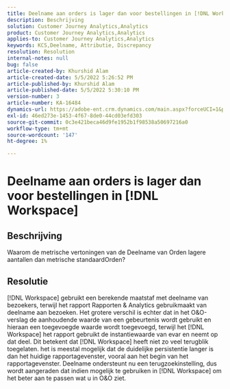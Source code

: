 ```yaml
---
title: Deelname aan orders is lager dan voor bestellingen in [!DNL Workspace]
description: Beschrijving
solution: Customer Journey Analytics,Analytics
product: Customer Journey Analytics,Analytics
applies-to: Customer Journey Analytics,Analytics
keywords: KCS,Deelname, Attributie, Discrepancy
resolution: Resolution
internal-notes: null
bug: false
article-created-by: Khurshid Alam
article-created-date: 5/5/2022 5:26:52 PM
article-published-by: Khurshid Alam
article-published-date: 5/5/2022 5:30:10 PM
version-number: 3
article-number: KA-16484
dynamics-url: https://adobe-ent.crm.dynamics.com/main.aspx?forceUCI=1&pagetype=entityrecord&etn=knowledgearticle&id=5624a68b-98cc-ec11-a7b5-6045bd00dbbc
exl-id: 46ed273e-1453-4f67-8de0-44cd03efd303
source-git-commit: 0c3e421beca46d9fe1952b1f98538a50697216a0
workflow-type: tm+mt
source-wordcount: '147'
ht-degree: 1%

---
```


# Deelname aan orders is lager dan voor bestellingen in [!DNL Workspace]

## Beschrijving


Waarom de metrische vertoningen van de Deelname van Orden lagere aantallen dan metrische standaardOrden?


## Resolutie


[!DNL Workspace] gebruikt een berekende maatstaf met deelname van bezoekers, terwijl het rapport Rapporten &amp; Analytics gebruikmaakt van deelname aan bezoeken. Het grotere verschil is echter dat in het O&amp;O-verslag de aanhoudende waarde van een gebeurtenis wordt gebruikt en hieraan een toegevoegde waarde wordt toegevoegd, terwijl het [!DNL Workspace] het rapport gebruikt de instantiewaarde van evar en neemt op dat deel. Dit betekent dat [!DNL Workspace] heeft niet zo veel terugblik toegelaten. het is meestal mogelijk dat de duidelijke persistentie langer is dan het huidige rapportagevenster, vooral aan het begin van het rapportagevenster. Deelname ondersteunt nu een terugzoekinstelling, dus wordt aangeraden dat indien mogelijk te gebruiken in [!DNL Workspace] om het beter aan te passen wat u in O&amp;O ziet.

